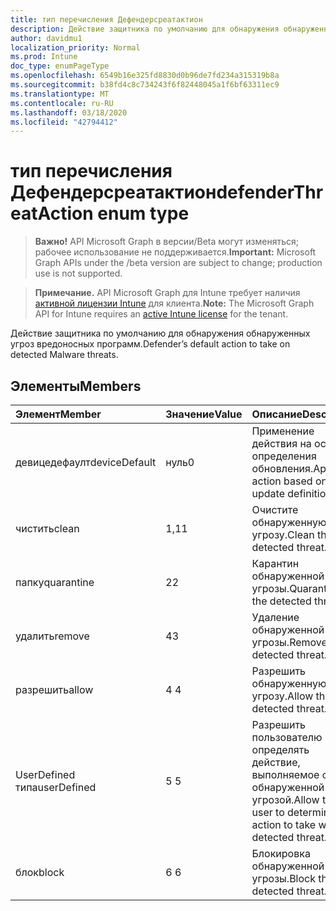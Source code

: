 ```yaml
---
title: тип перечисления Дефендерсреатактион
description: Действие защитника по умолчанию для обнаружения обнаруженных угроз вредоносных программ.
author: davidmu1
localization_priority: Normal
ms.prod: Intune
doc_type: enumPageType
ms.openlocfilehash: 6549b16e325fd8830d0b96de7fd234a315319b8a
ms.sourcegitcommit: b38fd4c8c734243f6f82448045a1f6bf63311ec9
ms.translationtype: MT
ms.contentlocale: ru-RU
ms.lasthandoff: 03/18/2020
ms.locfileid: "42794412"
---
```

# <a name="defenderthreataction-enum-type"></a><span data-ttu-id="66cb3-103">тип перечисления Дефендерсреатактион</span><span class="sxs-lookup"><span data-stu-id="66cb3-103">defenderThreatAction enum type</span></span>

> <span data-ttu-id="66cb3-104">**Важно!** API Microsoft Graph в версии/Beta могут изменяться; рабочее использование не поддерживается.</span><span class="sxs-lookup"><span data-stu-id="66cb3-104">**Important:** Microsoft Graph APIs under the /beta version are subject to change; production use is not supported.</span></span>

> <span data-ttu-id="66cb3-105">**Примечание.** API Microsoft Graph для Intune требует наличия [активной лицензии Intune](https://go.microsoft.com/fwlink/?linkid=839381) для клиента.</span><span class="sxs-lookup"><span data-stu-id="66cb3-105">**Note:** The Microsoft Graph API for Intune requires an [active Intune license](https://go.microsoft.com/fwlink/?linkid=839381) for the tenant.</span></span>

<span data-ttu-id="66cb3-106">Действие защитника по умолчанию для обнаружения обнаруженных угроз вредоносных программ.</span><span class="sxs-lookup"><span data-stu-id="66cb3-106">Defender’s default action to take on detected Malware threats.</span></span>

## <a name="members"></a><span data-ttu-id="66cb3-107">Элементы</span><span class="sxs-lookup"><span data-stu-id="66cb3-107">Members</span></span>
|<span data-ttu-id="66cb3-108">Элемент</span><span class="sxs-lookup"><span data-stu-id="66cb3-108">Member</span></span>|<span data-ttu-id="66cb3-109">Значение</span><span class="sxs-lookup"><span data-stu-id="66cb3-109">Value</span></span>|<span data-ttu-id="66cb3-110">Описание</span><span class="sxs-lookup"><span data-stu-id="66cb3-110">Description</span></span>|
|:---|:---|:---|
|<span data-ttu-id="66cb3-111">девицедефаулт</span><span class="sxs-lookup"><span data-stu-id="66cb3-111">deviceDefault</span></span>|<span data-ttu-id="66cb3-112">нуль</span><span class="sxs-lookup"><span data-stu-id="66cb3-112">0</span></span>|<span data-ttu-id="66cb3-113">Применение действия на основе определения обновления.</span><span class="sxs-lookup"><span data-stu-id="66cb3-113">Apply action based on the update definition.</span></span>|
|<span data-ttu-id="66cb3-114">чистить</span><span class="sxs-lookup"><span data-stu-id="66cb3-114">clean</span></span>|<span data-ttu-id="66cb3-115">1,1</span><span class="sxs-lookup"><span data-stu-id="66cb3-115">1</span></span>|<span data-ttu-id="66cb3-116">Очистите обнаруженную угрозу.</span><span class="sxs-lookup"><span data-stu-id="66cb3-116">Clean the detected threat.</span></span>|
|<span data-ttu-id="66cb3-117">папку</span><span class="sxs-lookup"><span data-stu-id="66cb3-117">quarantine</span></span>|<span data-ttu-id="66cb3-118">2</span><span class="sxs-lookup"><span data-stu-id="66cb3-118">2</span></span>|<span data-ttu-id="66cb3-119">Карантин обнаруженной угрозы.</span><span class="sxs-lookup"><span data-stu-id="66cb3-119">Quarantine the detected threat.</span></span>|
|<span data-ttu-id="66cb3-120">удалить</span><span class="sxs-lookup"><span data-stu-id="66cb3-120">remove</span></span>|<span data-ttu-id="66cb3-121">4</span><span class="sxs-lookup"><span data-stu-id="66cb3-121">3</span></span>|<span data-ttu-id="66cb3-122">Удаление обнаруженной угрозы.</span><span class="sxs-lookup"><span data-stu-id="66cb3-122">Remove the detected threat.</span></span>|
|<span data-ttu-id="66cb3-123">разрешить</span><span class="sxs-lookup"><span data-stu-id="66cb3-123">allow</span></span>|<span data-ttu-id="66cb3-124">4 </span><span class="sxs-lookup"><span data-stu-id="66cb3-124">4</span></span>|<span data-ttu-id="66cb3-125">Разрешить обнаруженную угрозу.</span><span class="sxs-lookup"><span data-stu-id="66cb3-125">Allow the detected threat.</span></span>|
|<span data-ttu-id="66cb3-126">UserDefined типа</span><span class="sxs-lookup"><span data-stu-id="66cb3-126">userDefined</span></span>|<span data-ttu-id="66cb3-127">5 </span><span class="sxs-lookup"><span data-stu-id="66cb3-127">5</span></span>|<span data-ttu-id="66cb3-128">Разрешить пользователю определять действие, выполняемое с обнаруженной угрозой.</span><span class="sxs-lookup"><span data-stu-id="66cb3-128">Allow the user to determine the action to take with the detected threat.</span></span>|
|<span data-ttu-id="66cb3-129">блок</span><span class="sxs-lookup"><span data-stu-id="66cb3-129">block</span></span>|<span data-ttu-id="66cb3-130">6 </span><span class="sxs-lookup"><span data-stu-id="66cb3-130">6</span></span>|<span data-ttu-id="66cb3-131">Блокировка обнаруженной угрозы.</span><span class="sxs-lookup"><span data-stu-id="66cb3-131">Block the detected threat.</span></span>|



